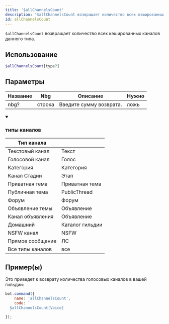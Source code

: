 ```yaml
---
title: '$allChannelsCount'
description: '$allChannelsCount возвращает количество всех кэшированных каналов данного типа.'
id: allChannelsCount
---
```


`$allChannelsCount` возвращает количество всех кэшированных каналов данного типа.

## Использование

```php
$allChannelsCount[type?]
```

## Параметры

| Название | Nbg    | Описание                | Нужно |
| -------- | ------ | ----------------------- | ----- |
| nbg?     | строка | Введите сумму возврата. | ложь  |

<details open>
  <summary><h3> типы каналов </h3></summary>

| Тип канала       |                 |
| ---------------- | --------------- |
| Текстовый канал  | Текст           |
| Голосовой канал  | Голос           |
| Категория        | Категория       |
| Канал Стадии     | Этап            |
| Приватная тема   | Приватная тема  |
| Публичная тема   | PublicThread    |
| Форум            | Форум           |
| Объявление темы  | Объявление      |
| Канал объявления | Объявление      |
| Домашний         | Каталог гильдии |
| NSFW канал       | NSFW            |
| Прямое сообщение | ЛС              |
| Все типы каналов | все             |

</details>

## Пример(ы)

Это приведет к возврату количества голосовых каналов в вашей гильдии:

```javascript
bot.command({
    name: 'allChannelsCount',
    code: `
  $allChannelsCount[Voice]
  `
});
```
